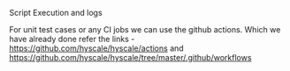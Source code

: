 Script Execution and logs


For unit test cases or any CI jobs we can use the github actions. Which we have already done refer the links - https://github.com/hyscale/hyscale/actions  and https://github.com/hyscale/hyscale/tree/master/.github/workflows
